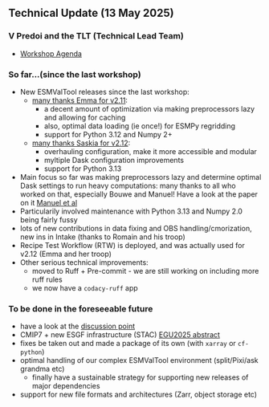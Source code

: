 ## Technical Update (13 May 2025)
### V Predoi and the TLT (Technical Lead Team)

- [Workshop Agenda](https://github.com/valeriupredoi/esmvaltool-workshop-May-2025.git)

### So far...(since the last workshop)

- New ESMValTool releases since the last workshop:
  - [many thanks Emma for v2.11](https://docs.esmvaltool.org/projects/ESMValCore/en/latest/changelog.html#v2-11-0):
    - a decent amount of optimization via making preprocessors lazy and allowing for caching
    - also, optimal data loading (ie once!) for ESMPy regridding
    - support for Python 3.12 and Numpy 2+
  - [many thanks Saskia for v2.12](https://docs.esmvaltool.org/projects/ESMValCore/en/latest/changelog.html#v2-12-0):
    - overhauling configuration, make it more accessible and modular
    - myltiple Dask configuration improvements
    - support for Python 3.13
- Main focus so far was making preprocessors lazy and determine optimal Dask settings to run
  heavy computations: many thanks to all who worked on that, especially Bouwe and Manuel!
  Have a look at the paper on it [Manuel et al](https://gmd.copernicus.org/preprints/gmd-2024-236/)
- Particularily involved maintenance with Python 3.13 and Numpy 2.0 being fairly fussy
- lots of new contributions in data fixing and OBS handling/cmorization,
  new ins in Intake (thanks to Romain and his troop)
- Recipe Test Workflow (RTW) is deployed, and was actually used for v2.12 (Emma and her troop)
- Other serious technical improvements:
  - moved to Ruff + Pre-commit - we are still working on including more ruff rules
  - we now have a `codacy-ruff` app

### To be done in the foreseeable future

- have a look at the [discussion point](https://github.com/ESMValGroup/Community/discussions/187)
- CMIP7 + new ESGF infrastructure (STAC) [EGU2025 abstract](https://meetingorganizer.copernicus.org/EGU25/EGU25-19453.html)
- fixes be taken out and made a package of its own (with `xarray` or `cf-python`)
- optimal handling of our complex ESMValTool environment (split/Pixi/ask grandma etc)
  - finally have a sustainable strategy for supporting new releases of major dependencies
- support for new file formats and architectures (Zarr, object storage etc)
